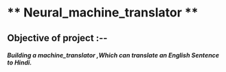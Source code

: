 #                                                               ** Neural_machine_translator **

## Objective of project :--  
##### Building a machine_translator ,Which can translate an English Sentence to Hindi.


